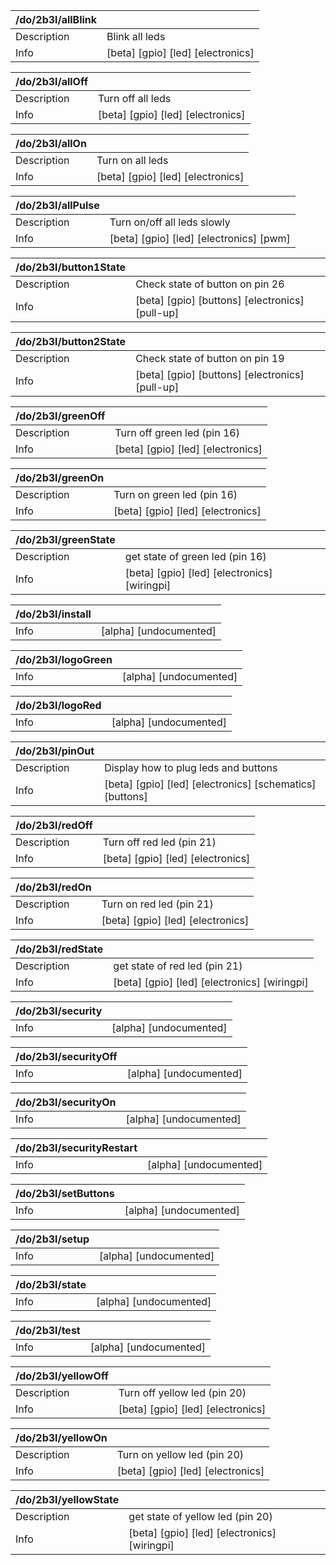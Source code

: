 | /do/2b3l/allBlink   |                                   |
|:--------------------|:----------------------------------|
| Description         | Blink all leds                    |
| Info                | [beta] [gpio] [led] [electronics] |

| /do/2b3l/allOff   |                                   |
|:------------------|:----------------------------------|
| Description       | Turn off all leds                 |
| Info              | [beta] [gpio] [led] [electronics] |

| /do/2b3l/allOn   |                                   |
|:-----------------|:----------------------------------|
| Description      | Turn on all leds                  |
| Info             | [beta] [gpio] [led] [electronics] |

| /do/2b3l/allPulse   |                                         |
|:--------------------|:----------------------------------------|
| Description         | Turn on/off all leds slowly             |
| Info                | [beta] [gpio] [led] [electronics] [pwm] |

| /do/2b3l/button1State   |                                                 |
|:------------------------|:------------------------------------------------|
| Description             | Check state of button on pin 26                 |
| Info                    | [beta] [gpio] [buttons] [electronics] [pull-up] |

| /do/2b3l/button2State   |                                                 |
|:------------------------|:------------------------------------------------|
| Description             | Check state of button on pin 19                 |
| Info                    | [beta] [gpio] [buttons] [electronics] [pull-up] |

| /do/2b3l/greenOff   |                                   |
|:--------------------|:----------------------------------|
| Description         | Turn off green led (pin 16)       |
| Info                | [beta] [gpio] [led] [electronics] |

| /do/2b3l/greenOn   |                                   |
|:-------------------|:----------------------------------|
| Description        | Turn on green led (pin 16)        |
| Info               | [beta] [gpio] [led] [electronics] |

| /do/2b3l/greenState   |                                              |
|:----------------------|:---------------------------------------------|
| Description           | get state of green led (pin 16)              |
| Info                  | [beta] [gpio] [led] [electronics] [wiringpi] |

| /do/2b3l/install   |                        |
|:-------------------|:-----------------------|
| Info               | [alpha] [undocumented] |

| /do/2b3l/logoGreen   |                        |
|:---------------------|:-----------------------|
| Info                 | [alpha] [undocumented] |

| /do/2b3l/logoRed   |                        |
|:-------------------|:-----------------------|
| Info               | [alpha] [undocumented] |

| /do/2b3l/pinOut   |                                                          |
|:------------------|:---------------------------------------------------------|
| Description       | Display how to plug leds and buttons                     |
| Info              | [beta] [gpio] [led] [electronics] [schematics] [buttons] |

| /do/2b3l/redOff   |                                   |
|:------------------|:----------------------------------|
| Description       | Turn off red led (pin 21)         |
| Info              | [beta] [gpio] [led] [electronics] |

| /do/2b3l/redOn   |                                   |
|:-----------------|:----------------------------------|
| Description      | Turn on red led (pin 21)          |
| Info             | [beta] [gpio] [led] [electronics] |

| /do/2b3l/redState   |                                              |
|:--------------------|:---------------------------------------------|
| Description         | get state of red led (pin 21)                |
| Info                | [beta] [gpio] [led] [electronics] [wiringpi] |

| /do/2b3l/security   |                        |
|:--------------------|:-----------------------|
| Info                | [alpha] [undocumented] |

| /do/2b3l/securityOff   |                        |
|:-----------------------|:-----------------------|
| Info                   | [alpha] [undocumented] |

| /do/2b3l/securityOn   |                        |
|:----------------------|:-----------------------|
| Info                  | [alpha] [undocumented] |

| /do/2b3l/securityRestart   |                        |
|:---------------------------|:-----------------------|
| Info                       | [alpha] [undocumented] |

| /do/2b3l/setButtons   |                        |
|:----------------------|:-----------------------|
| Info                  | [alpha] [undocumented] |

| /do/2b3l/setup   |                        |
|:-----------------|:-----------------------|
| Info             | [alpha] [undocumented] |

| /do/2b3l/state   |                        |
|:-----------------|:-----------------------|
| Info             | [alpha] [undocumented] |

| /do/2b3l/test   |                        |
|:----------------|:-----------------------|
| Info            | [alpha] [undocumented] |

| /do/2b3l/yellowOff   |                                   |
|:---------------------|:----------------------------------|
| Description          | Turn off yellow led (pin 20)      |
| Info                 | [beta] [gpio] [led] [electronics] |

| /do/2b3l/yellowOn   |                                   |
|:--------------------|:----------------------------------|
| Description         | Turn on yellow led (pin 20)       |
| Info                | [beta] [gpio] [led] [electronics] |

| /do/2b3l/yellowState   |                                              |
|:-----------------------|:---------------------------------------------|
| Description            | get state of yellow led (pin 20)             |
| Info                   | [beta] [gpio] [led] [electronics] [wiringpi] |

